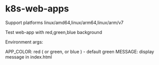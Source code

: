 # k8s-web-apps

Support platforms linux/amd64,linux/arm64,linux/arm/v7

Test web-app with red,green,blue background

Environment args:

APP_COLOR: red ( or green, or blue )  - default green
MESSAGE: display message in index.html
